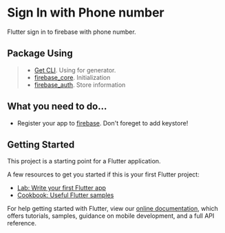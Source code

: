 # Sign In with Phone number

Flutter sign in to firebase with phone number.

## Package Using
> - [Get CLI](https://pub.dev/packages/get_cli/install). Using for generator.
> - [firebase_core](https://pub.dev/packages/firebase_core). Initialization
> - [firebase_auth](https://pub.dev/packages/firebase_auth). Store information

## What you need to do...
  - Register your app to [firebase](https://console.firebase.google.com/). Don't foreget to add keystore!


## Getting Started

This project is a starting point for a Flutter application.

A few resources to get you started if this is your first Flutter project:

- [Lab: Write your first Flutter app](https://flutter.dev/docs/get-started/codelab)
- [Cookbook: Useful Flutter samples](https://flutter.dev/docs/cookbook)

For help getting started with Flutter, view our
[online documentation](https://flutter.dev/docs), which offers tutorials,
samples, guidance on mobile development, and a full API reference.
